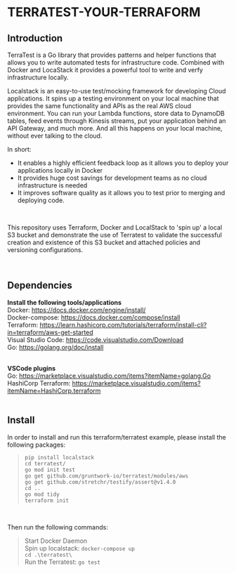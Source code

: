 # TERRATEST-YOUR-TERRAFORM
## Introduction
TerraTest is a Go library that provides patterns and helper functions that allows you to write automated tests for infrastructure code. Combined with Docker and LocaStack it provides a powerful tool to write and verfy infrastructure locally. 

Localstack is an easy-to-use test/mocking framework for developing Cloud applications. It spins up a testing environment on your local machine that provides the same functionality and APIs as the real AWS cloud environment. You can run your Lambda functions, store data to DynamoDB tables, feed events through Kinesis streams, put your application behind an API Gateway, and much more. And all this happens on your local machine, without ever talking to the cloud.

In short:  
- It enables a highly efficient feedback loop as it allows you to deploy your applications locally in Docker
- It provides huge cost savings for development teams as no cloud infrastructure is needed
- It improves software quality as it allows you to test prior to merging and deploying code.  
<br />

This repository uses Terraform, Docker and LocalStack to 'spin up' a local S3 bucket and demonstrate the use of Terratest to validate the successful creation and existence of this S3 bucket and attached policies and versioning configurations.
  
<br />
  
## Dependencies
**Install the following tools/applications**  
Docker: https://docs.docker.com/engine/install/  
Docker-compose: https://docs.docker.com/compose/install  
Terraform: https://learn.hashicorp.com/tutorials/terraform/install-cli?in=terraform/aws-get-started  
Visual Studio Code: https://code.visualstudio.com/Download  
Go: https://golang.org/doc/install  
<br />
  
**VSCode plugins**  
Go: https://marketplace.visualstudio.com/items?itemName=golang.Go  
HashiCorp Terraform: https://marketplace.visualstudio.com/items?itemName=HashiCorp.terraform  
<br />
  
## Install
In order to install and run this terraform/terratest example, please install the following packages:  
> `pip install localstack`  
> `cd terratest/`  
> `go mod init test`  
> `go get github.com/gruntwork-io/terratest/modules/aws`  
> `go get github.com/stretchr/testify/assert@v1.4.0`  
> `cd ..`  
> `go mod tidy`  
> `terraform init`
  
<br />  
  
Then run the following commands:  
> Start Docker Daemon  
> Spin up localstack: `docker-compose up`  
> `cd .\terratest\`  
> Run the Terratest: `go test`
